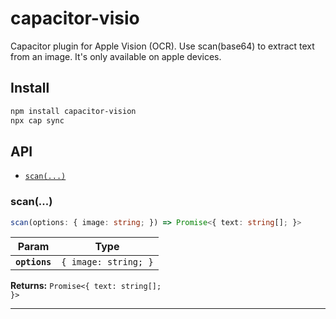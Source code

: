 # capacitor-visio

Capacitor plugin for Apple Vision (OCR).
Use scan(base64) to extract text from an image.
It's only available on apple devices.

## Install

```bash
npm install capacitor-vision
npx cap sync
```

## API

<docgen-index>

* [`scan(...)`](#scan)

</docgen-index>

<docgen-api>
<!--Update the source file JSDoc comments and rerun docgen to update the docs below-->

### scan(...)

```typescript
scan(options: { image: string; }) => Promise<{ text: string[]; }>
```

| Param         | Type                            |
| ------------- | ------------------------------- |
| **`options`** | <code>{ image: string; }</code> |

**Returns:** <code>Promise&lt;{ text: string[]; }&gt;</code>

--------------------

</docgen-api>
